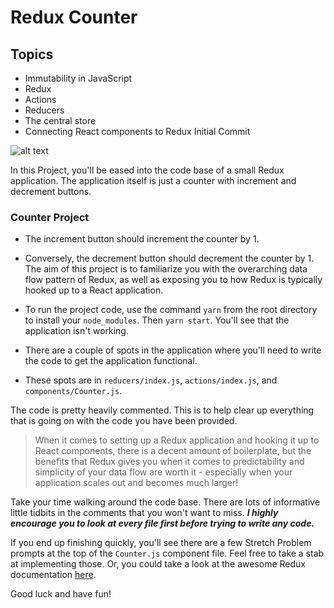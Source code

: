 # Redux Counter

## Topics

* Immutability in JavaScript
* Redux
* Actions
* Reducers
* The central store
* Connecting React components to Redux
Initial Commit

![alt text](https://camo.githubusercontent.com/9de527b9432cc9244dc600875b46b43311918b59/68747470733a2f2f73332e616d617a6f6e6177732e636f6d2f6d656469612d702e736c69642e65732f75706c6f6164732f3336343831322f696d616765732f323438343739302f415243482d5265647578322d657874656e6465642d7265616c2d6465636c657261746976652e676966)

In this Project, you'll be eased into the code base of a small Redux application. The application itself is just a counter with increment and decrement buttons.

### Counter Project

* The increment button should increment the counter by 1.
* Conversely, the decrement button should decrement the counter by 1. The aim of this project is to familiarize you with the overarching data flow pattern of Redux, as well as exposing you to how Redux is typically hooked up to a React application.

* To run the project code, use the command `yarn` from the root directory to install your `node_modules`. Then `yarn start`. You'll see that the application isn't working.
* There are a couple of spots in the application where you'll need to write the code to get the application functional.
* These spots are in `reducers/index.js`, `actions/index.js`, and `components/Counter.js`.

The code is pretty heavily commented. This is to help clear up everything that is going on with the code you have been provided.

> When it comes to setting up a Redux application and hooking it up to React components, there is a decent amount of boilerplate, but the benefits that Redux gives you when it comes to predictability and simplicity of your data flow are worth it - especially when your application scales out and becomes much larger!

Take your time walking around the code base. There are lots of informative little tidbits in the comments that you won't want to miss. **_I highly encourage you to look at every file first before trying to write any code._**

If you end up finishing quickly, you'll see there are a few Stretch Problem prompts at the top of the `Counter.js` component file. Feel free to take a stab at implementing those. Or, you could take a look at the awesome Redux documentation [here](http://redux.js.org/docs/basics/).

Good luck and have fun!
